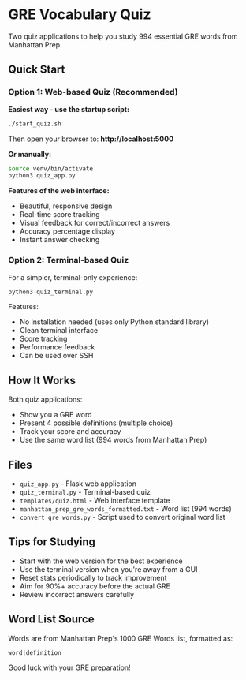 # GRE Vocabulary Quiz

Two quiz applications to help you study 994 essential GRE words from Manhattan Prep.

## Quick Start

### Option 1: Web-based Quiz (Recommended)

**Easiest way - use the startup script:**
```bash
./start_quiz.sh
```

Then open your browser to: **http://localhost:5000**

**Or manually:**
```bash
source venv/bin/activate
python3 quiz_app.py
```

**Features of the web interface:**
   - Beautiful, responsive design
   - Real-time score tracking
   - Visual feedback for correct/incorrect answers
   - Accuracy percentage display
   - Instant answer checking

### Option 2: Terminal-based Quiz

For a simpler, terminal-only experience:

```bash
python3 quiz_terminal.py
```

Features:
- No installation needed (uses only Python standard library)
- Clean terminal interface
- Score tracking
- Performance feedback
- Can be used over SSH

## How It Works

Both quiz applications:
- Show you a GRE word
- Present 4 possible definitions (multiple choice)
- Track your score and accuracy
- Use the same word list (994 words from Manhattan Prep)

## Files

- `quiz_app.py` - Flask web application
- `quiz_terminal.py` - Terminal-based quiz
- `templates/quiz.html` - Web interface template
- `manhattan_prep_gre_words_formatted.txt` - Word list (994 words)
- `convert_gre_words.py` - Script used to convert original word list

## Tips for Studying

- Start with the web version for the best experience
- Use the terminal version when you're away from a GUI
- Reset stats periodically to track improvement
- Aim for 90%+ accuracy before the actual GRE
- Review incorrect answers carefully

## Word List Source

Words are from Manhattan Prep's 1000 GRE Words list, formatted as:
```
word|definition
```

Good luck with your GRE preparation!
